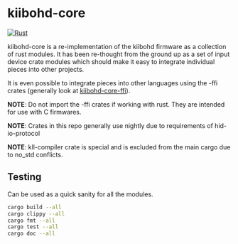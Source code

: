 # kiibohd-core

[![Rust](https://github.com/kiibohd/kiibohd-core/actions/workflows/rust.yml/badge.svg)](https://github.com/kiibohd/kiibohd-core/actions/workflows/rust.yml)

kiibohd-core is a re-implementation of the kiibohd firmware as a collection of rust modules.
It has been re-thought from the ground up as a set of input device crate modules which should make it easy to integrate individual pieces into other projects.

It is even possible to integrate pieces into other languages using the -ffi crates (generally look at [kiibohd-core-ffi](kiibohd-core-ffi)).

**NOTE**: Do not import the -ffi crates if working with rust. They are intended for use with C firmwares.

**NOTE**: Crates in this repo generally use nightly due to requirements of hid-io-protocol

**NOTE**: kll-compiler crate is special and is excluded from the main cargo due to no_std conflicts.


## Testing

Can be used as a quick sanity for all the modules.

```bash
cargo build --all
cargo clippy --all
cargo fmt --all
cargo test --all
cargo doc --all
```
